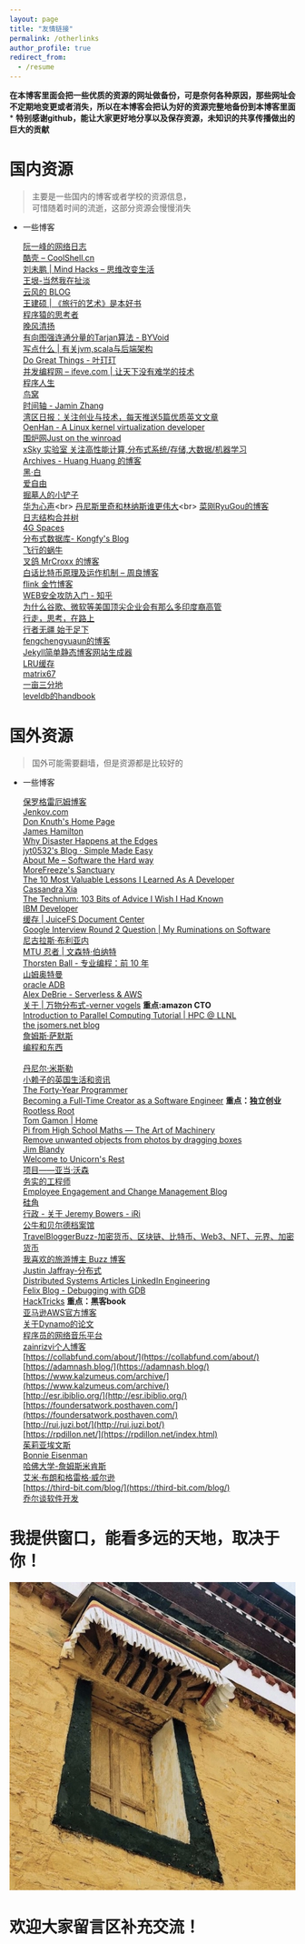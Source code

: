```yaml
---
layout: page
title: "友情链接"
permalink: /otherlinks
author_profile: true
redirect_from:
  - /resume
---
```


**在本博客里面会把一些优质的资源的网址做备份，可是奈何各种原因，那些网址会不定期地变更或者消失，所以在本博客会把认为好的资源完整地备份到本博客里面***
**特别感谢github，能让大家更好地分享以及保存资源，未知识的共享传播做出的巨大的贡献**

# 国内资源
>主要是一些国内的博客或者学校的资源信息，<br>
>可惜随着时间的流逝，这部分资源会慢慢消失

  * 一些博客    
  
  
    [阮一峰的网络日志](http://www.ruanyifeng.com/blog/)<br>
    [酷壳 – CoolShell.cn](https://www.coolshell.cn/)<br>
    [刘未鹏 | Mind Hacks – 思维改变生活](http://mindhacks.cn/)<br>
    [王垠-当然我在扯淡](http://www.yinwang.org/)<br>
    [云风的 BLOG](https://blog.codingnow.com/)<br>
    [王建硕 | 《旅行的艺术》是本好书](http://home.wangjianshuo.com/cn/)<br>
    [程序猿的思考者](https://program-think.blogspot.com)<br>
    [晚风清扬](http://www.qyjohn.net/)<br>
    [有向图强连通分量的Tarjan算法 - BYVoid](https://www.byvoid.com/zhs/blog/scc-tarjan)<br>
    [写点什么 | 有关jvm,scala与后端架构](http://hongjiang.info/)<br>
    [Do Great Things - 叶玎玎](http://yedingding.com/)<br>
    [并发编程网 – ifeve.com | 让天下没有难学的技术](http://ifeve.com/)<br>
    [程序人生](https://programlife.net/)<br>
    [鸟窝](https://colobu.com/)<br>
    [时间轴 - Jamin Zhang](https://jaminzhang.github.io/timeline/)<br>
    [湾区日报：关注创业与技术，每天推送5篇优质英文文章](https://wanqu.co/)<br>
    [OenHan - A Linux kernel virtualization developer](http://oenhan.com/)<br>
    [围炉网Just on the winroad](http://blog.weirong.li/)<br>
    [xSky 实验室 关注高性能计算,分布式系统/存储,大数据/机器学习](http://0xsky.com/)<br>
    [Archives - Huang Huang 的博客](https://mozillazg.com/archives.html)<br>
    [黑·白](http://blog.xiayf.cn/)<br>
    [爱自由](https://blog.just4fun.site/)<br>
    [掘墓人的小铲子](https://juemuren4449.com/)<br>
    [华为心声](https://xinsheng.huawei.com/cn/index.php?app=forum&mod=Detail&act=index&id=6228877")<br>
    [丹尼斯里奇和林纳斯谁更伟大](https://www.icode9.com/content-4-802660.html")<br>
    [菜刚RyuGou的博客](https://i6448038.github.io/2018/12/12/raft/)<br>
    [日志结构合并树](https://blog.csdn.net/EI__Nino/article/details/113984342)<br>
    [4G Spaces](https://blog.youxu.info/)<br>
    [分布式数据库- Kongfy&#39;s Blog](http://blog.kongfy.com/2020/10/)<br>
    [飞行的蜗牛](https://www.r9it.com/)<br>
    [叉鸽 MrCroxx 的博客](https://mrcroxx.github.io/)<br>
    [白话比特币原理及运作机制 – 周良博客](https://imzl.com/bitcoin-yuanli-jizhi.html)<br>
    [flink 金竹博客](https://enjoyment.cool/?spm=ata.21736010.0.0.2b74107e8clvut)<br>
    [WEB安全攻防入门 - 知乎](https://zhuanlan.zhihu.com/p/93265357)<br>
    [为什么谷歌、微软等美国顶尖企业会有那么多印度裔高管](https://www.zhihu.com/question/22860487)<br>
    [行走，思考，在路上](http://cnlox.is-programmer.com/posts/37276.html)<br>
    [行者无疆 始于足下](http://xiaohanyu.me/about/)<br>
    [fengchengyuaun的博客](https://zhu45.org/posts/2018/Mar/30/pebblesdb-building-key-value-stores-using-fragmented-log-structured-merge-trees/)<br>
    [Jekyll简单静态博客网站生成器](http://jekyllcn.com/docs/usage/)<br>
    [LRU缓存](https://blog.csdn.net/m0_58058653/article/details/123172483)<br>
    [matrix67](http://www.matrix67.com/)<br>
    [一亩三分地](https://www.1point3acres.com/bbs/)<br>
    [leveldb的handbook](https://leveldb-handbook.readthedocs.io/zh/latest/)<br>
    
# 国外资源
>国外可能需要翻墙，但是资源都是比较好的

 * 一些博客
 
   [保罗格雷厄姆博客](http://paulgraham.com/)<br>
   [Jenkov.com](http://jenkov.com/)<br> 
   [Don Knuth&#39;s Home Page](https://www-cs-faculty.stanford.edu/~knuth/)<br>
   [James Hamilton](https://mvdirona.com/jrh/Work/)<br>
   [Why Disaster Happens at the Edges](https://thenewstack.io/an-introduction-to-queue-theory-why-disaster-happens-at-the-edges/)<br>
   [jyt0532&#39;s Blog · Simple Made Easy](http://jyt0532.com/)<br> 
   [About Me – Software the Hard way](https://software.rajivprab.com/about/)<br>
   [MoreFreeze&#39;s Sanctuary](http://morefreeze.github.io/)<br>
   [The 10 Most Valuable Lessons I Learned As A Developer](https://blog.oliverjumpertz.dev/the-10-most-valuable-lessons-i-learned-as-a-developer)<br>
   [Cassandra Xia](https://cassandraxia.com/)<br>
   [The Technium: 103 Bits of Advice I Wish I Had Known](https://enjoyment.cool/archives/Apache-Flink-%E6%BC%AB%E8%B0%88/)<br>
   [IBM Developer](https://developer.ibm.com/blogs/introducing-stocktrader)<br>
   [缓存 | JuiceFS Document Center](https://juicefs.com/docs/zh/cloud/cache/#client-cache-sharing)<br>
   [Google Interview Round 2 Question | My Ruminations on Software](https://lispmachine.wordpress.com/2018/02/09/google-interview-round-2-question/)<br>
   [尼古拉斯·布利亚内](https://nicolasbouliane.com/)<br>
   [MTU 忍者 | 文森特·伯纳特](https://vincent.bernat.ch/en/blog)<br>
   [Thorsten Ball - 专业编程：前 10 年](https://thorstenball.com/blog/2022/05/17/professional-programming-the-first-10-years/)<br>
   [山姆奥特曼](https://blog.samaltman.com/archive)<br>
   [oracle ADB](http://www.dba-oracle.com/)<br>
   [Alex DeBrie - Serverless &amp; AWS](https://www.alexdebrie.com/)<br>
   [关于 | 万物分布式-verner vogels](https://www.allthingsdistributed.com/about.html) **重点:amazon CTO**<br>
   [Introduction to Parallel Computing Tutorial | HPC @ LLNL](https://hpc.llnl.gov/documentation/tutorials/introduction-parallel-computing-tutorial)<br>
   [the jsomers.net blog](http://jsomers.net/blog/speed-matters)<br>
   [詹姆斯·萨默斯](http://jsomers.net/)<br>
   [编程和东西](https://refruity.xyz/)<br>       
   [丹尼尔·米斯勒](https://danielmiessler.com/about/)<br>
   [小赖子的英国生活和资讯](https://justyy.com/archives-of-pagesposts)<br>
   [The Forty-Year Programmer](https://codefol.io/posts/the-forty-year-programmer/)<br>
   [Becoming a Full-Time Creator as a Software Engineer](https://blog.pragmaticengineer.com/how-to-become-a-full-time-creator/) **重点：独立创业**<br>
   [Rootless Root](http://www.catb.org/~esr/writings/unix-koans/index.html)<br>
   [Tom Gamon | Home](https://tomgamon.com/page/2/)<br>
   [Pi from High School Maths — The Art of Machinery](https://theartofmachinery.com/2020/10/26/pi_from_high_school_maths.html)<br>
   [Remove unwanted objects from photos by dragging boxes](https://cleanupphotos.com/)<br>
   [Jim Blandy](https://www.red-bean.com/~jimb/)<br>
   [Welcome to Unicorn&#39;s Rest](http://unicornsrest.org/)<br>
   [项目——亚当·沃森](https://adamwathan.me/projects/)<br>
   [务实的工程师](https://www.pragmaticengineer.com/)<br>
   [Employee Engagement and Change Management Blog](https://www.gapingvoid.com/blog/page/2/)<br>
   [硅角](https://siliconangle.com/category/big-data/)<br>
   [行政 - 关于 Jeremy Bowers - iRi](http://www.jerf.org/iri/post/2909)<br>
   [公牛和贝尔德档案馆](https://blog.rwbaird.com/archive)<br>
   [TravelBloggerBuzz-加密货币、区块链、比特币、Web3、NFT、元界、加密货币](https://travelbloggerbuzz.com/special-on-all-things-crypto-blockchain-bitcoin-web3-nfts-metaverse-cryptocurrencies-scams/)<br>
   [我喜欢的旅游博主 Buzz 博客](https://travelbloggerbuzz.com/blog-reviews/blogs-i-like/)<br>
   [Justin Jaffray-分布式](https://justinjaffray.com/notes/)<br>
   [Distributed Systems Articles LinkedIn Engineering](https://engineering.linkedin.com/blog/topic/distributed-systems)<br>
   [Felix Blog - Debugging with GDB](https://felix-knorr.net/posts/2022-02-27-direct-gdb.html)<br>
   [HackTricks](https://book.hacktricks.xyz/welcome/readme)  **重点：黑客book**<br>
   [亚马逊AWS官方博客](https://aws.amazon.com/cn/blogs/china/2022all/)<br>
   [关于Dynamo的论文](https://2cloudlab.com/nosql/the-dynamo-paper/)<br>
   [程序员的网络音乐平台](https://musicforprogramming.net/sixtytwo/)<br>
   [zainrizvi个人博客](https://www.zainrizvi.io/)<br>
   [https://collabfund.com/about/](https://collabfund.com/about/)<br>
   [https://adamnash.blog/](https://adamnash.blog/)<br>
   [https://www.kalzumeus.com/archive/](https://www.kalzumeus.com/archive/)<br>
   [http://esr.ibiblio.org/](http://esr.ibiblio.org/)<br>
   [https://foundersatwork.posthaven.com/](https://foundersatwork.posthaven.com/)<br>
   [http://rui.juzi.bot/](http://rui.juzi.bot/)<br>
   [https://rpdillon.net/](https://rpdillon.net/index.html)<br>
   [茱莉亚埃文斯](https://jvns.ca/projects/)<br>
   [Bonnie Eisenman](https://blog.bonnieeisenman.com/)<br>
   [哈佛大学-詹姆斯米肯斯](https://mickens.seas.harvard.edu/research)<br>
   [艾米·布朗和格雷格·威尔逊](http://www.aosabook.org/en/intro1.html#stewart-simon)<br>
   [https://third-bit.com/blog/](https://third-bit.com/blog/)<br>
   [乔尔谈软件开发](https://www.joelonsoftware.com/)
   
            
 
# 我提供窗口，能看多远的天地，取决于你！

![road](/img/藏地窗口.png)          

# 欢迎大家留言区补充交流！

